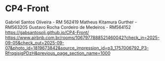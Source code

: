 # CP4-Front
Gabriel Santos Oliveira - RM 562419
Matheus Kitamura Gurther - RM563205
Gustavo Rocha Cordeiro de Medeiros - RM564152
https://gabsantosoli.github.io/CP4-Front/
https://www.airbnb.com.br/rooms/1067977888521460042?check_in=2025-09-05&check_out=2025-09-07&photo_id=1819673842&source_impression_id=p3_1757006792_P3-RfrqgjsjgPDzH&previous_page_section_name=1000
